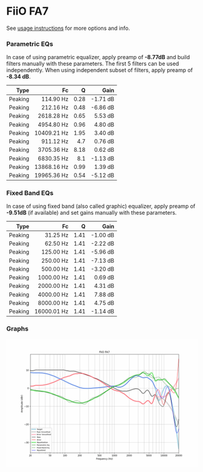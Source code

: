 # FiiO FA7
See [usage instructions](https://github.com/jaakkopasanen/AutoEq#usage) for more options and info.

### Parametric EQs
In case of using parametric equalizer, apply preamp of **-8.77dB** and build filters manually
with these parameters. The first 5 filters can be used independently.
When using independent subset of filters, apply preamp of **-8.34 dB**.

| Type    | Fc          |    Q | Gain     |
|--------:|------------:|-----:|---------:|
| Peaking | 114.90 Hz   | 0.28 | -1.71 dB |
| Peaking | 212.16 Hz   | 0.48 | -6.86 dB |
| Peaking | 2618.28 Hz  | 0.65 | 5.53 dB  |
| Peaking | 4954.80 Hz  | 0.96 | 4.80 dB  |
| Peaking | 10409.21 Hz | 1.95 | 3.40 dB  |
| Peaking | 911.12 Hz   | 4.7  | 0.76 dB  |
| Peaking | 3705.36 Hz  | 8.18 | 0.62 dB  |
| Peaking | 6830.35 Hz  | 8.1  | -1.13 dB |
| Peaking | 13868.16 Hz | 0.99 | 1.39 dB  |
| Peaking | 19965.36 Hz | 0.54 | -5.12 dB |

### Fixed Band EQs
In case of using fixed band (also called graphic) equalizer, apply preamp of **-9.51dB**
(if available) and set gains manually with these parameters.

| Type    | Fc          |    Q | Gain     |
|--------:|------------:|-----:|---------:|
| Peaking | 31.25 Hz    | 1.41 | -1.00 dB |
| Peaking | 62.50 Hz    | 1.41 | -2.22 dB |
| Peaking | 125.00 Hz   | 1.41 | -5.96 dB |
| Peaking | 250.00 Hz   | 1.41 | -7.13 dB |
| Peaking | 500.00 Hz   | 1.41 | -3.20 dB |
| Peaking | 1000.00 Hz  | 1.41 | 0.69 dB  |
| Peaking | 2000.00 Hz  | 1.41 | 4.31 dB  |
| Peaking | 4000.00 Hz  | 1.41 | 7.88 dB  |
| Peaking | 8000.00 Hz  | 1.41 | 4.75 dB  |
| Peaking | 16000.01 Hz | 1.41 | -1.14 dB |

### Graphs
![](./FiiO%20FA7.png)